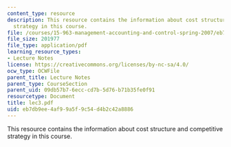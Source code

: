 ```yaml
---
content_type: resource
description: This resource contains the information about cost structure and competitive
  strategy in this course.
file: /courses/15-963-management-accounting-and-control-spring-2007/eb7db9ee4af99a5f9c54d4b2c42a8886_lec3.pdf
file_size: 201977
file_type: application/pdf
learning_resource_types:
- Lecture Notes
license: https://creativecommons.org/licenses/by-nc-sa/4.0/
ocw_type: OCWFile
parent_title: Lecture Notes
parent_type: CourseSection
parent_uid: 09db57b7-6ecc-cd7b-5d76-b71b35fe0f91
resourcetype: Document
title: lec3.pdf
uid: eb7db9ee-4af9-9a5f-9c54-d4b2c42a8886
---
```

This resource contains the information about cost structure and competitive strategy in this course.